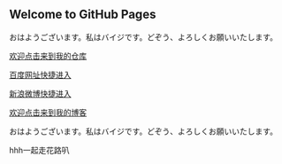 ## Welcome to GitHub Pages

おはようございます。私はバイジです。どぞう、よろしくお願いいたします。

[欢迎点击来到我的仓库](https://github.com/Beierchen22/belle.github.io)

[百度网址快捷进入](https://www.baidu.com)

[新浪微博快捷进入](https://weibo.com)

[欢迎点击来到我的博客](https://beierchen22.github.io/belle.github.io/)

おはようございます。私はバイジです。どぞう、よろしくお願いいたします。

hhh一起走花路叭
